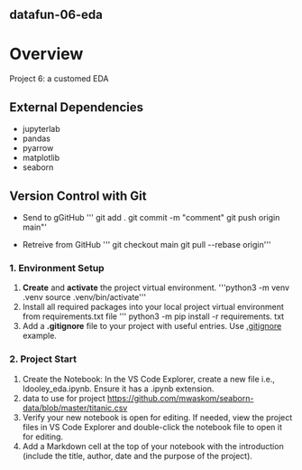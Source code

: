 ## datafun-06-eda

# Overview
Project 6: a customed EDA

## External Dependencies

- jupyterlab
- pandas
- pyarrow
- matplotlib
- seaborn

## Version Control with Git
 - Send to gGitHub
 ''' git add .
     git commit -m "comment"
     git push origin main"'

 - Retreive from GitHub
 ''' git checkout main
     git pull --rebase origin'''

### 1. Environment Setup

1. **Create** and **activate** the project virtual environment.
        '''python3 -m venv .venv
           source .venv/bin/activate'''
2. Install all required packages into your local project virtual environment from requirements.txt file
    ''' python3 -m pip install -r requirements. txt
3. Add a **.gitignore** file to your project with useful entries. Use [.gitignore](.gitignore) example.

### 2. Project Start
1. Create the Notebook: In the VS Code Explorer, create a new file i.e., ldooley_eda.ipynb. Ensure it has a .ipynb extension.
2. data to use for project
       https://github.com/mwaskom/seaborn-data/blob/master/titanic.csv
4. Verify your new notebook is open for editing. If needed, view the project files in VS Code Explorer and double-click the notebook file to open it for editing.  
6. Add a Markdown cell at the top of your notebook with the introduction (include the title, author, date and the purpose of the project).

